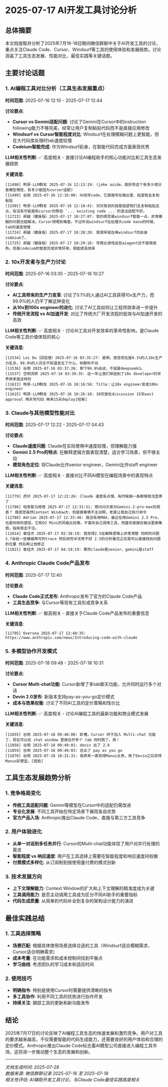 # 2025-07-17 AI开发工具讨论分析

## 总体摘要

本文档提取并分析了2025年7月16-18日期间微信群聊中关于AI开发工具的讨论，重点关注Claude Code、Cursor、Windsurf等工具的使用体验和发展趋势。讨论涵盖了工具生态发展、性能对比、最佳实践等关键话题。

## 主要讨论话题

### 1. AI编程工具对比分析（工具生态发展重点）

**时间范围**: 2025-07-16 12:10 - 2025-07-17 12:44

**讨论要点**:
- **Cursor vs Gemini适配问题**: 讨论了Gemini在Cursor中的instruction following能力不够完美，经常让用户复制粘贴代码而不是直接应用修改
- **Windsurf vs Cursor智能程度对比**: Windsurf在处理模糊问题上更智能，但在大代码库处理时tab速度较慢
- **Codeium智能完成**: 作为Windsurf前身，在智能代码完成方面表现优秀

**LLM相关性判断**: ✅ 高度相关 - 直接讨论AI编程助手的核心功能对比和工具生态发展趋势

**关键消息**:
```
[11498] 鸭哥-LLM群友 2025-07-16 12:13:19: (joke aside，我好奇这个有多少成分是模型惰性，有多少是因为cursor适配)
[11499] 谷雨 2025-07-16 12:16:00: 叫他写code，它直接写在输出里，指望我去复制粘贴
[11501] 鸭哥-LLM群友 2025-07-16 12:18:42: 对对我说的就是指望我们去复制粘贴这点，有没有可能是和cursor的那些 `... existing code ...`的语法适配不好。
[11723] 郝越（健身版）2025-07-17 10:27:07: 我的感受是windsurf智能一点，非常模糊的问题也能解决。Cursor得喂到嘴里。不过听说windsurf在处理大code base的时候，tab的速度很慢
[11724] 郝越（健身版）2025-07-17 10:28:28: 我很早就在用windsurf的前身codeium了。
[11725] 郝越（健身版）2025-07-17 10:29:16: 写商业游戏这些aiagent还不是很成熟。但是codeium的智能完成非常好用，很能提高效率
```

### 2. 10x开发者与生产力讨论

**时间范围**: 2025-07-16 03:35 - 2025-07-16 10:27

**讨论要点**:
- **AI工具带来的生产力变革**: 讨论了0.1%的人通过AI工具获得10x生产力，而99.9%的人仍不了解这种变化
- **从10x到100x engineer的进化**: 讨论了AI工具如何让工程师效率进一步提升
- **传统开发流程 vs AI加速开发**: 对比了传统大厂开发流程的低效与AI加速开发的高效

**LLM相关性判断**: ✅ 高度相关 - 讨论AI工具对开发效率的革命性影响，是Claude Code等工具价值体现的核心

**关键消息**:
```
[11534] Lei Du（回信慢）2025-07-16 03:35:27: 是啊，感觉现在是0.1%的人10x生产力乱杀，99.9%的人完全不知道发生了什么，劝都劝不动
[11536] 谷雨 2025-07-16 03:37:26: 剩下99.9%会说，不就是deepseek么
[11537] 空明流转 2025-07-16 03:39:35: 这一年让我们体验到了10x developer的世界原来是这样的
[11613] 鸭哥-LLM群友 2025-07-16 10:16:58: Title：让10x engineer变成100x engineer
[11615] 鸭哥-LLM群友 2025-07-16 10:26:10: 10天放在discussion 15天wait approval 两天写代码 再来15天deploy[旺柴]
```

### 3. Claude与其他模型性能对比

**时间范围**: 2025-07-17 12:22 - 2025-07-17 04:43

**讨论要点**:
- **Claude速度问题**: Claude在实际使用中速度较慢，但理解能力强
- **Gemini 2.5 Pro的特点**: 在解释逻辑方面表现清楚，适合学习场景，但不够主动
- **模型角色定位**: 将Claude比作senior engineer，Gemini比作staff engineer

**LLM相关性判断**: ✅ 高度相关 - 直接对比不同AI模型在编程场景中的表现特点

**关键消息**:
```
[11779] 虎仔 2025-07-17 12:22:26: Claude 速度有点慢，有时候搞一条都够我泡壶茶了
[11786] 哈库那马塔塔 2025-07-17 12:31:51: 想问问大家对Gemini-2-pro-max的观感？ 我感觉虽然Context Window大，但是做事情不主动啊，老是让我自己执行命令
[11788] Adrian 2025-07-17 12:33:46: 我没有用MAX，最近在用Gemini 2.5 Pro，也是同样的感受。它和O3 Mini的风格比较像，不喜欢自己调用工具，而喜欢直接在输出里面嘴炮，指挥我去干活。
[11814] 章佳杰 2025-07-17 02:38:19: 我觉得2.5在解释逻辑上非常清楚 同样的问题3.7会给一些模棱两可的trace 然后研究半天修不好 2.5的分析看完之后我可以直接找到问题的位置 然后再让他修正
[11821] 章佳杰 2025-07-17 04:19:19: 果然claude是senior，gemini是staff
```

### 4. Anthropic Claude Code产品发布

**时间范围**: 2025-07-17 12:40

**讨论要点**:
- **Claude Code正式发布**: Anthropic发布了官方的Claude Code产品
- **工具生态竞争**: 与Cursor等现有工具形成竞争关系

**LLM相关性判断**: ✅ 极高相关 - 直接关于Claude Code产品发布的重要信息

**关键消息**:
```
[11795] Oversea 2025-07-17 12:40:35: https://www.anthropic.com/news/Introducing-code-with-claude
```

### 5. 多模型协作开发模式

**时间范围**: 2025-07-18 09:48 - 2025-07-18 10:31

**讨论要点**:
- **Cursor Multi-chat功能**: Cursor新增了多tab聊天功能，允许同时运行多个对话
- **Devin 2.0发布**: 新版本支持pay-as-you-go定价模式
- **成本与效果权衡**: 讨论了不同AI工具的定价策略和性价比

**LLM相关性判断**: ✅ 高度相关 - 讨论AI编程工具的最新功能和商业模式发展

**关键消息**:
```
[11855] 谷雨 2025-07-18 09:48:00: 卧槽，Cursor 终于加入 Multi-chat 功能了，现在可以在 chat window 里面也开多个 tab 同时跑了，爽！
[11858] 谷雨 2025-07-18 09:49:01: devin 出了 2.0
[11859] 谷雨 2025-07-18 09:49:03: 还出了 pay as you go
[11870] 谷雨 2025-07-18 10:31:31: 我原来一直觉得Manus太贵，用了Devin之后觉得Manus好便宜。[捂脸]
```

## 工具生态发展趋势分析

### 1. 竞争格局变化
- **传统工具适配问题**: Gemini等模型在Cursor中的适配仍需改进
- **专业化发展**: 不同工具开始在特定场景下展现各自优势
- **官方产品入场**: Anthropic推出Claude Code，直接与第三方工具竞争

### 2. 用户体验进化
- **从单一对话到多任务并行**: Cursor的Multi-chat功能体现了用户对并行处理的需求
- **智能程度 vs 响应速度**: 用户在工具选择上需要在智能程度和响应速度间权衡
- **付费模式多样化**: 从订阅制到按使用量付费的模式创新

### 3. 技术发展方向
- **上下文理解能力**: Context Window的扩大和上下文理解的精准度成为关键
- **工具调用能力**: 是否主动调用工具成为区分不同AI助手的重要指标
- **代码生成质量**: 从简单的代码补全到复杂的架构设计能力的演进

## 最佳实践总结

### 1. 工具选择策略
- **场景匹配**: 根据具体使用场景选择合适的工具（Windsurf适合模糊需求，Cursor适合明确需求）
- **成本考量**: 在功能需求和成本控制间找到平衡点
- **学习曲线**: 考虑团队的学习成本和适应时间

### 2. 使用技巧
- **明确指令**: 特别是使用Cursor时需要提供清晰的指令
- **多工具协作**: 利用不同工具的优势进行协作开发
- **持续关注**: 跟踪工具的更新和新功能发布

## 结论

2025年7月17日的讨论反映了AI编程工具生态的快速发展和激烈竞争。用户对工具的要求越来越高，不仅需要智能的代码生成能力，还需要良好的用户体验和合理的定价模式。Anthropic推出Claude Code标志着AI模型公司直接进入编程工具市场，这将进一步推动整个生态的发展和创新。

---

*文档生成时间: 2025-07-28*  
*数据来源: 微信群聊记录 2025-07-16 至 2025-07-18*  
*相关性评估: AI辅助开发工具讨论，与Claude Code最佳实践高度相关*